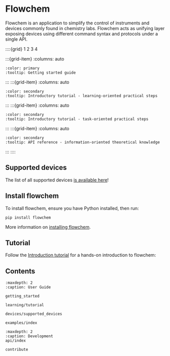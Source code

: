 # Flowchem

Flowchem is an application to simplify the control of instruments and devices commonly found in chemistry labs.
Flowchem acts as unifying layer exposing devices using different command syntax and protocols under a single API.

<!--
See https://sphinx-design.readthedocs.io/en/latest/grids.html and https://getbootstrap.com/docs/5.0/layout/grid/
-->
::::{grid} 1 2 3 4

:::{grid-item}
:columns: auto

```{button-ref} getting_started
:color: primary
:tooltip: Getting started guide
```
:::
:::{grid-item}
:columns: auto

```{button-ref} learning/tutorial
:color: secondary
:tooltip: Introductory tutorial - learning-oriented practical steps
```
:::
:::{grid-item}
:columns: auto

```{button-ref} examples/index
:color: secondary
:tooltip: Introductory tutorial - task-oriented practical steps
```
:::
:::{grid-item}
:columns: auto

```{button-ref} api/index
:color: secondary
:tooltip: API reference - information-oriented theoretical knowledge
```
:::
::::

## Supported devices
The list of all supported devices [is available here](devices/supported_devices)!

## Install flowchem
To install flowchem, ensure you have Python installed, then run:
```shell
pip install flowchem
```
More information on [installing flowchem](./getting_started.md).

## Tutorial
Follow the [Introduction tutorial](./learning/tutorial.md) for a hands-on introduction to flowchem:

<!--
## Examples
See some example of the use of flowchem in automated reaction control systems!

```{button-ref} Example 1
:color: primary
```
```{button-ref} Example 2
:color: primary
```
-->

<!--
TODO: add ref to paper once out.
## Citation
If you use flowchem for your paper, please remember to cite it!
-->

## Contents
```{toctree}
:maxdepth: 2
:caption: User Guide

getting_started

learning/tutorial

devices/supported_devices

examples/index

```

```{toctree}
:maxdepth: 2
:caption: Development
api/index

contribute

```
